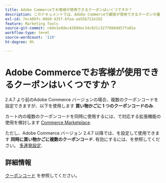 ```yaml
---
title: Adobe Commerceでお客様が使用できるクーポンはいくつですか？
description: このドキュメントでは、Adobe Commerceで顧客が使用できるクーポンの量を説明します。
exl-id: 7ec409fc-0660-425f-bfaa-aa55b712e162
feature: Marketing Tools
source-git-commit: c6de1eddec4269dec34c021c3277668dd57fa01e
workflow-type: tm+mt
source-wordcount: '119'
ht-degree: 0%

---
```


# Adobe Commerceでお客様が使用できるクーポンはいくつですか？

2.4.7 より前のAdobe Commerce バージョンの場合、複数のクーポンコードを設定できますが、以下を使用します **買い物かごに 1 つのクーポンコードのみ**.

カート内の複数のクーポンコードを同時に使用するには、で対応する拡張機能の使用を検討します [Commerce Marketplace](https://marketplace.magento.com/).

ただし、Adobe Commerce バージョン 2.4.7 以降では、を設定して使用できます **同時に買い物かごに複数のクーポンコード**. 有効にするには、を参照してください。 [多連発設定](https://experienceleague.adobe.com/en/docs/commerce-admin/config/sales/sales#multicoupon-settings).

## 詳細情報

[クーポンコード](https://experienceleague.adobe.com/docs/commerce-admin/marketing/promotions/cart-rules/price-rules-cart-coupon.html) を参照してください。
